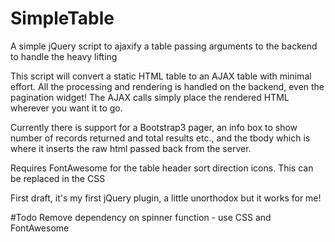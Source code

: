 # SimpleTable
A simple jQuery script to ajaxify a table passing arguments to the backend to handle the heavy lifting

This script will convert a static HTML table to an AJAX table with minimal effort. 
All the processing and rendering is handled on the backend, even the pagination widget! The AJAX calls simply place the rendered HTML wherever you want it to go.

Currently there is support for a Bootstrap3 pager, an info box to show number of records returned and total results etc., and the tbody which is where it inserts the raw html passed back from the server.

Requires FontAwesome for the table header sort direction icons. This can be replaced in the CSS

First draft, it's my first jQuery plugin, a little unorthodox but it works for me!

#Todo
Remove dependency on spinner function - use CSS and FontAwesome

